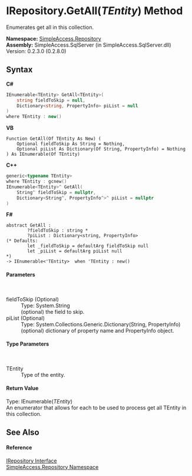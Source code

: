 # IRepository.GetAll(*TEntity*) Method 
 

Enumerates get all in this collection.

**Namespace:**&nbsp;<a href="N_SimpleAccess_Repository">SimpleAccess.Repository</a><br />**Assembly:**&nbsp;SimpleAccess.SqlServer (in SimpleAccess.SqlServer.dll) Version: 0.2.3.0 (0.2.8.0)

## Syntax

**C#**<br />
``` C#
IEnumerable<TEntity> GetAll<TEntity>(
	string fieldToSkip = null,
	Dictionary<string, PropertyInfo> piList = null
)
where TEntity : new()

```

**VB**<br />
``` VB
Function GetAll(Of TEntity As New) ( 
	Optional fieldToSkip As String = Nothing,
	Optional piList As Dictionary(Of String, PropertyInfo) = Nothing
) As IEnumerable(Of TEntity)
```

**C++**<br />
``` C++
generic<typename TEntity>
where TEntity : gcnew()
IEnumerable<TEntity>^ GetAll(
	String^ fieldToSkip = nullptr, 
	Dictionary<String^, PropertyInfo^>^ piList = nullptr
)
```

**F#**<br />
``` F#
abstract GetAll : 
        ?fieldToSkip : string * 
        ?piList : Dictionary<string, PropertyInfo> 
(* Defaults:
        let _fieldToSkip = defaultArg fieldToSkip null
        let _piList = defaultArg piList null
*)
-> IEnumerable<'TEntity>  when 'TEntity : new()

```


#### Parameters
&nbsp;<dl><dt>fieldToSkip (Optional)</dt><dd>Type: System.String<br />(optional) the field to skip.</dd><dt>piList (Optional)</dt><dd>Type: System.Collections.Generic.Dictionary(String, PropertyInfo)<br />(optional) dictionary of property name and PropertyInfo object.</dd></dl>

#### Type Parameters
&nbsp;<dl><dt>TEntity</dt><dd>Type of the entity.</dd></dl>

#### Return Value
Type: IEnumerable(*TEntity*)<br />An enumerator that allows for each to be used to process get all TEntity in this collection.

## See Also


#### Reference
<a href="T_SimpleAccess_Repository_IRepository">IRepository Interface</a><br /><a href="N_SimpleAccess_Repository">SimpleAccess.Repository Namespace</a><br />
